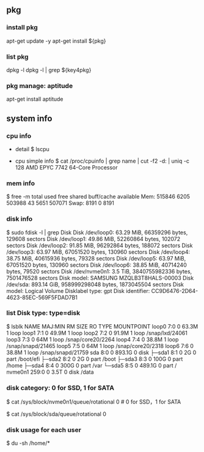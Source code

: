 ## pkg
### install pkg
apt-get update -y
apt-get install ${pkg}

### list pkg
dpkg -l
dpkg -l | grep ${key4pkg}

### pkg manage: aptitude
apt-get install aptitude

## system info
### cpu info
* detail
$ lscpu

* cpu simple info
$ cat /proc/cpuinfo | grep name | cut -f2 -d: | uniq -c
    128  AMD EPYC 7742 64-Core Processor

### mem info
$ free -m
              total        used        free      shared  buff/cache   available
Mem:         515846        6205      503988          43        5651      507071
Swap:          8191           0        8191

### disk info
$ sudo fdisk -l | grep Disk
Disk /dev/loop0: 63.29 MiB, 66359296 bytes, 129608 sectors
Disk /dev/loop1: 49.86 MiB, 52260864 bytes, 102072 sectors
Disk /dev/loop2: 91.85 MiB, 96292864 bytes, 188072 sectors
Disk /dev/loop3: 63.97 MiB, 67051520 bytes, 130960 sectors
Disk /dev/loop4: 38.75 MiB, 40615936 bytes, 79328 sectors
Disk /dev/loop5: 63.97 MiB, 67051520 bytes, 130960 sectors
Disk /dev/loop6: 38.85 MiB, 40714240 bytes, 79520 sectors
Disk /dev/nvme0n1: 3.5 TiB, 3840755982336 bytes, 7501476528 sectors
Disk model: SAMSUNG MZQLB3T8HALS-00003
Disk /dev/sda: 893.14 GiB, 958999298048 bytes, 1873045504 sectors
Disk model: Logical Volume
Disklabel type: gpt
Disk identifier: CC9D6476-2D64-4623-85EC-569F5FDAD7B1

### list Disk type: type=disk
$ lsblk
NAME    MAJ:MIN RM   SIZE RO TYPE MOUNTPOINT
loop0     7:0    0  63.3M  1 loop
loop1     7:1    0  49.9M  1 loop
loop2     7:2    0  91.9M  1 loop /snap/lxd/24061
loop3     7:3    0    64M  1 loop /snap/core20/2264
loop4     7:4    0  38.8M  1 loop /snap/snapd/21465
loop5     7:5    0    64M  1 loop /snap/core20/2318
loop6     7:6    0  38.8M  1 loop /snap/snapd/21759
sda       8:0    0 893.1G  0 disk
├─sda1    8:1    0     2G  0 part /boot/efi
├─sda2    8:2    0     2G  0 part /boot
├─sda3    8:3    0   100G  0 part /home
├─sda4    8:4    0   300G  0 part /var
└─sda5    8:5    0 489.1G  0 part /
nvme0n1 259:0    0   3.5T  0 disk /data

### disk category: 0 for SSD, 1 for SATA
$ cat /sys/block/nvme0n1/queue/rotational
0  # 0 for SSD，1 for SATA

$ cat /sys/block/sda/queue/rotational
0

### disk usage for each user
$ du -sh /home/*


